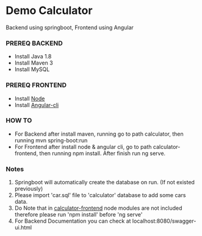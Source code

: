 # Demo Calculator
Backend using springboot, Frontend using Angular

### PREREQ BACKEND ###

* Install Java 1.8
* Install Maven 3
* Install MySQL

### PREREQ FRONTEND ###

* Install [Node](https://nodejs.org/en/download/)
* Install [Angular-cli](https://www.npmjs.com/package/@angular/cli)

### HOW TO ###
* For Backend after install maven, running go to path calculator, then running mvn spring-boot:run
* For Frontend after install node & angular cli, go to path calculator-frontend, then running npm install. After finish run ng serve.

### Notes ###
1. Springboot will automatically create the database on run. (If not existed previously)
2. Please import 'car.sql' file to 'calculator' database to add some cars data.
3. Do Note that in [calculator-frontend](https://github.com/rheinland2191/demo-calculator/tree/master/calculator-frontend) node modules are not included therefore please run 'npm install' before 'ng serve'
4. For Backend Documentation you can check at localhost:8080/swagger-ui.html
